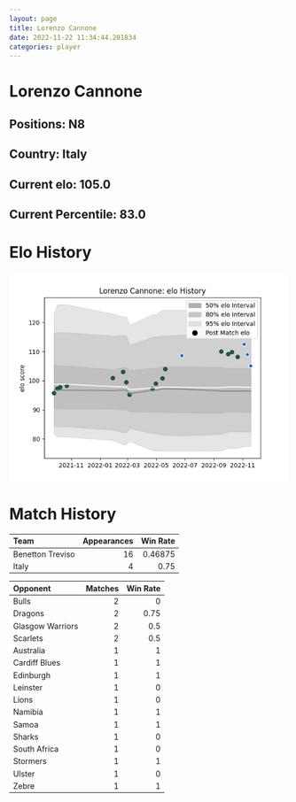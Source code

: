 ```yaml
---  
layout: page  
title: Lorenzo Cannone  
date: 2022-11-22 11:34:44.201834  
categories: player  
---
```

# Lorenzo Cannone

## Positions: N8

## Country: Italy

## Current elo: 105.0

## Current Percentile: 83.0

# Elo History


![elo history](history_LorenzoCannone.png)
# Match History


| Team             |   Appearances |   Win Rate |
|:-----------------|--------------:|-----------:|
| Benetton Treviso |            16 |    0.46875 |
| Italy            |             4 |    0.75    |

| Opponent         |   Matches |   Win Rate |
|:-----------------|----------:|-----------:|
| Bulls            |         2 |       0    |
| Dragons          |         2 |       0.75 |
| Glasgow Warriors |         2 |       0.5  |
| Scarlets         |         2 |       0.5  |
| Australia        |         1 |       1    |
| Cardiff Blues    |         1 |       1    |
| Edinburgh        |         1 |       1    |
| Leinster         |         1 |       0    |
| Lions            |         1 |       0    |
| Namibia          |         1 |       1    |
| Samoa            |         1 |       1    |
| Sharks           |         1 |       0    |
| South Africa     |         1 |       0    |
| Stormers         |         1 |       1    |
| Ulster           |         1 |       0    |
| Zebre            |         1 |       1    |